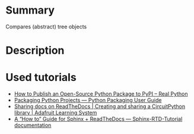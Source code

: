 # Summary #

Compares (abstract) tree objects

# Description #



# Used tutorials #

* [How to Publish an Open-Source Python Package to PyPI – Real Python](https://realpython.com/pypi-publish-python-package/)
* [Packaging Python Projects — Python Packaging User Guide](https://packaging.python.org/tutorials/packaging-projects/)
* [Sharing docs on ReadTheDocs | Creating and sharing a CircuitPython library | Adafruit Learning System](https://learn.adafruit.com/creating-and-sharing-a-circuitpython-library/sharing-our-docs-on-readthedocs)
* [A “How to” Guide for Sphinx + ReadTheDocs — Sphinx-RTD-Tutorial documentation](https://sphinx-rtd-tutorial.readthedocs.io/en/latest/index.html)
